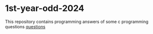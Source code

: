 # 1st-year-odd-2024
This repository contains programming answers of some c programming questions [questions](question.pdf)
